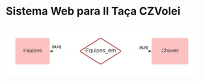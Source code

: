 # Sistema Web para II Taça CZVolei
![<Fluxograma de como o sistema funcionará>](<fluxograma.jpeg>)
 
